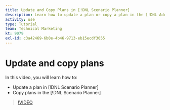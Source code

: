 ```yaml
---
title: Update and Copy Plans in [!DNL Scenario Planner]
description: Learn how to update a plan or copy a plan in the [!DNL Adobe Workfront] [!DNL Scenario Planner].
activity: use
type: Tutorial
team: Technical Marketing
kt: 9079
exl-id: c3a42469-6b0e-4b46-9713-eb15ecdf3055
---
```

# Update and copy plans

In this video, you will learn how to:

* Update a plan in [!DNL Scenario Planner]
* Copy plans in the [!DNL Scenario Planner]

>[!VIDEO](https://video.tv.adobe.com/v/335321/?quality=12)
